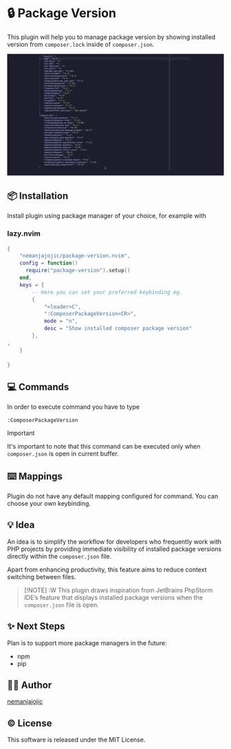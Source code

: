 # 🔒 Package Version

This plugin will help you to manage package version by showing installed version
from `composer.lock` inside of `composer.json`.

![Package version](/images/package-version.gif)

## 📦 Installation

Install plugin using package manager of your choice, for example with

### lazy.nvim

```lua
{
    "nemanjajojic/package-version.nvim",
    config = function()
      require("package-version").setup()
    end,
    keys = {
        -- Here you can set your preferred keybinding eg.
        { 
            "<leader>C",
            ":ComposerPackageVersion<CR>",
            mode = "n", 
            desc = "Show installed composer package version" 
        },
,
    }

}
```

## 💻 Commands

In order to execute command you have to type

```vim
:ComposerPackageVersion
```

> [!IMPORTANT]  
> It's important to note that this command can be executed only
> when `composer.json` is open in current buffer.

## ⌨️ Mappings

Plugin do not have any default mapping configured for command.
You can choose your own keybinding.

## 💡 Idea

An idea is to simplify the workflow for developers who frequently work with
PHP projects by providing immediate visibility of installed package versions directly
within the `composer.json` file.

Apart from enhancing productivity, this feature aims to reduce
context switching between files.

> [!NOTE] :W
> This plugin draws inspiration from JetBrains PhpStorm IDE’s feature
> that displays installed package versions when the `composer.json` file is open.

## ✨ Next Steps

Plan is to support more package managers in the future:

- npm
- pip

## 👨‍💻 Author

[nemanjajojic](https://github.com/nemanjajojic)

## © License

This software is released under the MIT License.
